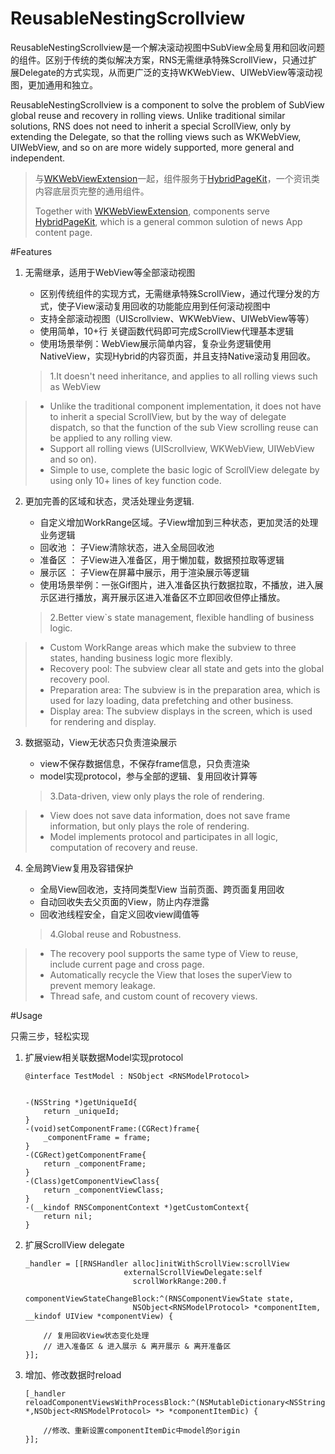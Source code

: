 # ReusableNestingScrollview

ReusableNestingScrollview是一个解决滚动视图中SubView全局复用和回收问题的组件。区别于传统的类似解决方案，RNS无需继承特殊ScrollView，只通过扩展Delegate的方式实现，从而更广泛的支持WKWebView、UIWebView等滚动视图，更加通用和独立。

ReusableNestingScrollview is a component to solve the problem of SubView global reuse and recovery in rolling views. Unlike traditional similar solutions, RNS does not need to inherit a special ScrollView, only by extending the Delegate, so that the rolling views such as WKWebView, UIWebView, and so on are more widely supported, more general and independent. 

> 与[WKWebViewExtension](https://github.com/dequan1331/WKWebViewExtension)一起，组件服务于[HybridPageKit](https://github.com/dequan1331/HybridPageKit)，一个资讯类内容底层页完整的通用组件。
> 
> Together with [WKWebViewExtension](https://github.com/dequan1331/WKWebViewExtension), components serve [HybridPageKit](https://github.com/dequan1331/HybridPageKit), which is a general common sulotion of news App content page.


#Features

1.	无需继承，适用于WebView等全部滚动视图
	*	区别传统组件的实现方式，无需继承特殊ScrollView，通过代理分发的方式，使子View滚动复用回收的功能能应用到任何滚动视图中
	* 支持全部滚动视图（UIScrollview、WKWebView、UIWebView等等）
	* 使用简单，10+行 关键函数代码即可完成ScrollView代理基本逻辑
	* 使用场景举例：WebView展示简单内容，复杂业务逻辑使用NativeView，实现Hybrid的内容页面，并且支持Native滚动复用回收。

	>1.It doesn't need inheritance, and applies to all rolling views such as WebView
>
>	*	Unlike the traditional component implementation, it does not have to inherit a special ScrollView, but by the way of delegate dispatch, so that the function of the sub View scrolling reuse can be applied to any rolling view.
>	* Support all rolling views (UIScrollview, WKWebView, UIWebView and so on).
>	* Simple to use, complete the basic logic of ScrollView delegate by using only 10+ lines of key function code.

2.	更加完善的区域和状态，灵活处理业务逻辑.
	*	自定义增加WorkRange区域。子View增加到三种状态，更加灵活的处理业务逻辑
	* 回收池 ： 子View清除状态，进入全局回收池
	* 准备区 ： 子View进入准备区，用于懒加载，数据预拉取等逻辑
	* 展示区 ： 子View在屏幕中展示，用于渲染展示等逻辑
	* 使用场景举例：一张Gif图片，进入准备区执行数据拉取，不播放，进入展示区进行播放，离开展示区进入准备区不立即回收但停止播放。

	>2.Better view`s state management, flexible handling of business logic.
>
>	*	Custom WorkRange areas which make the subview to three states, handing business logic more flexibly.
>	* 	Recovery pool: The subview clear all state and gets into the global recovery pool.
>	* 	Preparation area: The subview is in the preparation area, which is used for lazy loading, data prefetching and other business.
>  *	Display area: The subview displays in the screen, which is used for rendering and display.


3.	数据驱动，View无状态只负责渲染展示
	
	* view不保存数据信息，不保存frame信息，只负责渲染
	* model实现protocol，参与全部的逻辑、复用回收计算等

	>3.Data-driven, view only plays the role of rendering.
>
>	*	View does not save data information, does not save frame information, but only plays the role of rendering.
>	* 	Model implements protocol and participates in all logic, computation of recovery and reuse.


4.	全局跨View复用及容错保护
	
	*	全局View回收池，支持同类型View 当前页面、跨页面复用回收
	*	自动回收失去父页面的View，防止内存泄露
	*	回收池线程安全，自定义回收view阈值等
	
	>4.Global reuse and Robustness.
>
>	*	The recovery pool supports the same type of View to reuse, include current page and cross page.
>	*	Automatically recycle the View that loses the superView to prevent memory leakage.
>	*	Thread safe, and custom count of recovery views.
	

	



#Usage
	
只需三步，轻松实现
	
1.	扩展view相关联数据Model实现protocol

		@interface TestModel : NSObject <RNSModelProtocol>
		
		
		-(NSString *)getUniqueId{
		    return _uniqueId;
		}
		-(void)setComponentFrame:(CGRect)frame{
		    _componentFrame = frame;
		}
		-(CGRect)getComponentFrame{
		    return _componentFrame;
		}
		-(Class)getComponentViewClass{
		    return _componentViewClass;
		}
		-(__kindof RNSComponentContext *)getCustomContext{
		    return nil;
		}

2.	扩展ScrollView delegate

	
		_handler = [[RNSHandler alloc]initWithScrollView:scrollView
	                          externalScrollViewDelegate:self 
	                            scrollWorkRange:200.f 
	                            componentViewStateChangeBlock:^(RNSComponentViewState state, 
	                            NSObject<RNSModelProtocol> *componentItem, __kindof UIView *componentView) {
	        
	        // 复用回收View状态变化处理
	        // 进入准备区 & 进入展示 & 离开展示 & 离开准备区
	    }];

3.	增加、修改数据时reload

		[_handler reloadComponentViewsWithProcessBlock:^(NSMutableDictionary<NSString *,NSObject<RNSModelProtocol> *> *componentItemDic) {        
        	
        	//修改、重新设置componentItemDic中model的origin
    	}];